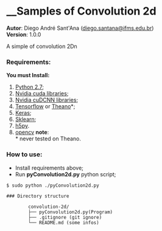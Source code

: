 # __Samples of Convolution 2d  
__Autor__: Diego André Sant'Ana (diego.santana@ifms.edu.br)  
__Version__: 1.0.0  

A simple of convolution 2Dn 

### Requirements:
__You must Install:__  

1. [Python 2.7](https://www.python.org/downloads/);
2. [Nvidia cuda libraries](https://developer.nvidia.com/cuda-downloads);
3. [Nvidia cuDCNN libraries](https://developer.nvidia.com/cudnn);
4. [Tensorflow](https://www.tensorflow.org/install/) or [Theano](http://deeplearning.net/software/theano/install.html)\*;
5. [Keras](https://keras.io/#installation);
6. [Sklearn](http://scikit-learn.org/stable/);
7. [h5py](http://www.h5py.org/).
8. [opencv](https://opencv.org/)
**note**:  
\* never tested on Theano.

### How to use:
- Install requirements above;
- Run __pyConvolution2d.py__ python script;
```
$ sudo python ./pyConvolution2d.py
 
### Directory structure

        convolution-2d/   
        ├── pyConvolution2d.py(Program)  
        ├── .gitignore (git ignore)  
        └── README.md (some infos)  
